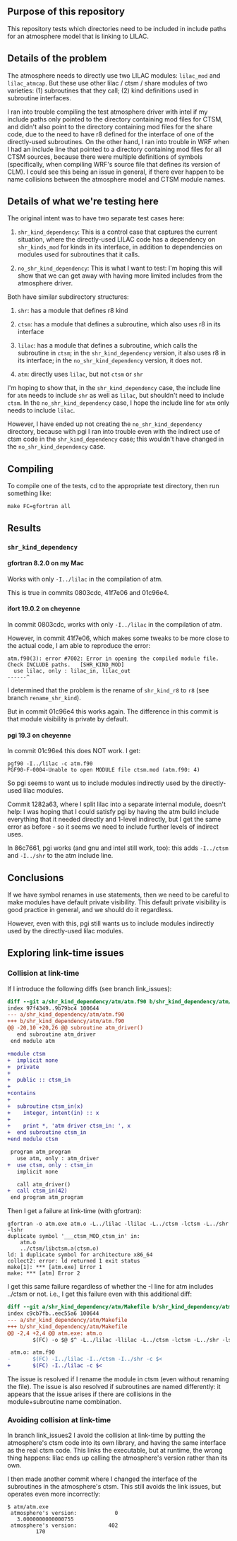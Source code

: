 ## Purpose of this repository

This repository tests which directories need to be included in include
paths for an atmosphere model that is linking to LILAC.

## Details of the problem

The atmosphere needs to directly use two LILAC modules: `lilac_mod` and
`lilac_atmcap`. But these use other lilac / ctsm / share modules of two
varieties: (1) subroutines that they call; (2) kind definitions used in
subroutine interfaces.

I ran into trouble compiling the test atmosphere driver with intel if my
include paths only pointed to the directory containing mod files for
CTSM, and didn't also point to the directory containing mod files for
the share code, due to the need to have r8 defined for the interface of
one of the directly-used subroutines. On the other hand, I ran into
trouble in WRF when I had an include line that pointed to a directory
containing mod files for all CTSM sources, because there were multiple
definitions of symbols (specifically, when compiling WRF's source file
that defines its version of CLM). I could see this being an issue in
general, if there ever happen to be name collisions between the
atmosphere model and CTSM module names.

## Details of what we're testing here

The original intent was to have two separate test cases here:

1. `shr_kind_dependency`: This is a control case that captures the
   current situation, where the directly-used LILAC code has a
   dependency on `shr_kinds_mod` for kinds in its interface, in addition
   to dependencies on modules used for subroutines that it calls.
   
2. `no_shr_kind_dependency`: This is what I want to test: I'm hoping
   this will show that we can get away with having more limited includes
   from the atmosphere driver.
   
Both have similar subdirectory structures:

1. `shr`: has a module that defines r8 kind

2. `ctsm`: has a module that defines a subroutine, which also uses r8 in
   its interface
   
3. `lilac`: has a module that defines a subroutine, which calls the
   subroutine in `ctsm`; in the `shr_kind_dependency` version, it also
   uses r8 in its interface; in the `no_shr_kind_dependency` version, it
   does not.
   
4. `atm`: directly uses `lilac`, but not `ctsm` or `shr`

I'm hoping to show that, in the `shr_kind_dependency` case, the include
line for `atm` needs to include `shr` as well as `lilac`, but shouldn't
need to include `ctsm`. In the `no_shr_kind_dependency` case, I hope the
include line for `atm` only needs to include `lilac`.

However, I have ended up not creating the `no_shr_kind_dependency`
directory, because with pgi I ran into trouble even with the indirect
use of ctsm code in the `shr_kind_dependency` case; this wouldn't have
changed in the `no_shr_kind_dependency` case.

## Compiling

To compile one of the tests, cd to the appropriate test directory, then
run something like:

`make FC=gfortran all`

## Results

### `shr_kind_dependency`

#### gfortran 8.2.0 on my Mac

Works with only `-I../lilac` in the compilation of atm.

This is true in commits 0803cdc, 41f7e06 and 01c96e4.

#### ifort 19.0.2 on cheyenne

In commit 0803cdc, works with only `-I../lilac` in the compilation of
atm.

However, in commit 41f7e06, which makes some tweaks to be more close to
the actual code, I am able to reproduce the error:

```
atm.f90(3): error #7002: Error in opening the compiled module file.  Check INCLUDE paths.   [SHR_KIND_MOD]
  use lilac, only : lilac_in, lilac_out
------^
```

I determined that the problem is the rename of `shr_kind_r8` to `r8`
(see branch `rename_shr_kind`).

But in commit 01c96e4 this works again. The difference in this commit
is that module visibility is private by default.

#### pgi 19.3 on cheyenne

In commit 01c96e4 this does NOT work. I get:

```
pgf90 -I../lilac -c atm.f90
PGF90-F-0004-Unable to open MODULE file ctsm.mod (atm.f90: 4)
```

So pgi seems to want us to include modules indirectly used by the
directly-used lilac modules.

Commit 1282a63, where I split lilac into a separate internal module,
doesn't help: I was hoping that I could satisfy pgi by having the atm
build include everything that it needed directly and 1-level indirectly,
but I get the same error as before - so it seems we need to include
further levels of indirect uses.

In 86c7661, pgi works (and gnu and intel still work, too): this adds
`-I../ctsm` and `-I../shr` to the atm include line.

## Conclusions

If we have symbol renames in use statements, then we need to be careful
to make modules have default private visibility. This default private
visibility is good practice in general, and we should do it regardless.

However, even with this, pgi still wants us to include modules
indirectly used by the directly-used lilac modules.

## Exploring link-time issues

### Collision at link-time

If I introduce the following diffs (see branch link_issues):

```diff
diff --git a/shr_kind_dependency/atm/atm.f90 b/shr_kind_dependency/atm/atm.f90
index 97f4349..9b79bc4 100644
--- a/shr_kind_dependency/atm/atm.f90
+++ b/shr_kind_dependency/atm/atm.f90
@@ -20,10 +20,26 @@ subroutine atm_driver()
   end subroutine atm_driver
 end module atm

+module ctsm
+  implicit none
+  private
+
+  public :: ctsm_in
+
+contains
+
+  subroutine ctsm_in(x)
+    integer, intent(in) :: x
+
+    print *, 'atm driver ctsm_in: ', x
+  end subroutine ctsm_in
+end module ctsm

 program atm_program
   use atm, only : atm_driver
+  use ctsm, only : ctsm_in
   implicit none

   call atm_driver()
+  call ctsm_in(42)
 end program atm_program
```

Then I get a failure at link-time (with gfortran):

```
gfortran -o atm.exe atm.o -L../lilac -llilac -L../ctsm -lctsm -L../shr -lshr
duplicate symbol '___ctsm_MOD_ctsm_in' in:
    atm.o
    ../ctsm/libctsm.a(ctsm.o)
ld: 1 duplicate symbol for architecture x86_64
collect2: error: ld returned 1 exit status
make[1]: *** [atm.exe] Error 1
make: *** [atm] Error 2
```

I get this same failure regardless of whether the -I line for atm
includes ../ctsm or not. i.e., I get this failure even with this
additional diff:

```diff
diff --git a/shr_kind_dependency/atm/Makefile b/shr_kind_dependency/atm/Makefile
index c9cb7fb..eec55a6 100644
--- a/shr_kind_dependency/atm/Makefile
+++ b/shr_kind_dependency/atm/Makefile
@@ -2,4 +2,4 @@ atm.exe: atm.o
        $(FC) -o $@ $^ -L../lilac -llilac -L../ctsm -lctsm -L../shr -lshr

 atm.o: atm.f90
-       $(FC) -I../lilac -I../ctsm -I../shr -c $<
+       $(FC) -I../lilac -c $<
```

The issue is resolved if I rename the module in ctsm (even without
renaming the file). The issue is also resolved if subroutines are named
differently: it appears that the issue arises if there are collisions in
the module+subroutine name combination.

### Avoiding collision at link-time

In branch link_issues2 I avoid the collision at link-time by putting the
atmosphere's ctsm code into its own library, and having the same
interface as the real ctsm code. This links the executable, but at
runtime, the wrong thing happens: lilac ends up calling the atmosphere's
version rather than its own.

I then made another commit where I changed the interface of the
subroutines in the atmosphere's ctsm. This still avoids the link issues,
but operates even more incorrectly:

```
$ atm/atm.exe
 atmosphere's version:            0
   3.0000000000000755
 atmosphere's version:          402
         170
```
